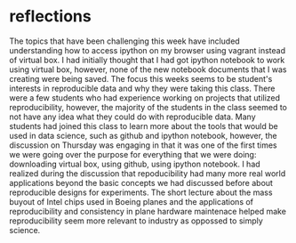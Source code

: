 reflections
===========

The topics that have been challenging this week have included understanding how to access ipython on my 
browser using vagrant instead of virtual box. I had initially thought that I had got ipython notebook to work
using virtual box, however, none of the new notebook documents that I was creating were being saved. The focus 
this weeks seems to be student's interests in reproducible data and why they were taking this class. There 
were a few students who had experience working on projects that utilized reproducibility, however, the majority
of the students in the class seemed to not have any idea what they could do with reproducible data. Many students
had joined this class to learn more about the tools that would be used in data science, such as github and ipython
notebook, however, the discussion on Thursday was engaging in that it was one of the first times we were going 
over the purpose for everything that we were doing: downloading virtual box, using github, using ipython notebook.
I had realized during the discussion that repoducibility had many more real world applications beyond the basic
concepts we had discussed before about reproducible designs for experiments. The short lecture about the mass 
buyout of Intel chips used in Boeing planes and the applications of reproducibility and consistency in plane 
hardware maintenace helped make reproducibility seem more relevant to industry as oppossed to simply science.
